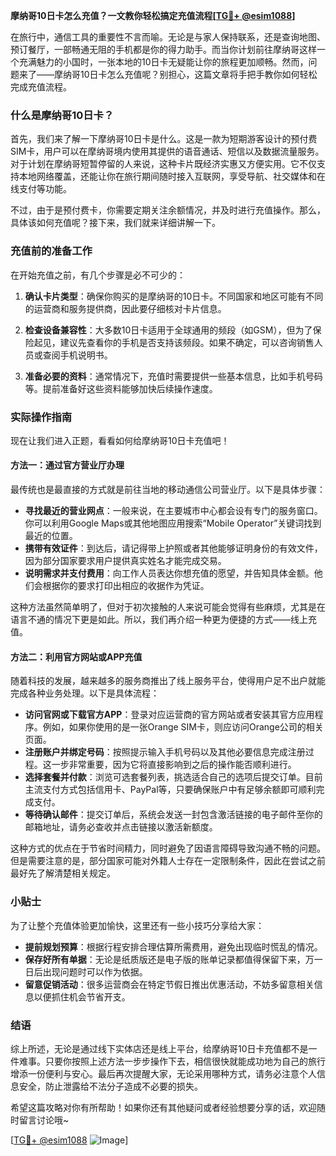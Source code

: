 **摩纳哥10日卡怎么充值？一文教你轻松搞定充值流程[[TG💪+ @esim1088](https://t.me/s/esim1088)]**

在旅行中，通信工具的重要性不言而喻。无论是与家人保持联系，还是查询地图、预订餐厅，一部畅通无阻的手机都是你的得力助手。而当你计划前往摩纳哥这样一个充满魅力的小国时，一张本地的10日卡无疑能让你的旅程更加顺畅。然而，问题来了——摩纳哥10日卡怎么充值呢？别担心，这篇文章将手把手教你如何轻松完成充值流程。

### 什么是摩纳哥10日卡？

首先，我们来了解一下摩纳哥10日卡是什么。这是一款为短期游客设计的预付费SIM卡，用户可以在摩纳哥境内使用其提供的语音通话、短信以及数据流量服务。对于计划在摩纳哥短暂停留的人来说，这种卡片既经济实惠又方便实用。它不仅支持本地网络覆盖，还能让你在旅行期间随时接入互联网，享受导航、社交媒体和在线支付等功能。

不过，由于是预付费卡，你需要定期关注余额情况，并及时进行充值操作。那么，具体该如何充值呢？接下来，我们就来详细讲解一下。

### 充值前的准备工作

在开始充值之前，有几个步骤是必不可少的：

1. **确认卡片类型**：确保你购买的是摩纳哥的10日卡。不同国家和地区可能有不同的运营商和服务提供商，因此要仔细核对卡片信息。
   
2. **检查设备兼容性**：大多数10日卡适用于全球通用的频段（如GSM），但为了保险起见，建议先查看你的手机是否支持该频段。如果不确定，可以咨询销售人员或查阅手机说明书。

3. **准备必要的资料**：通常情况下，充值时需要提供一些基本信息，比如手机号码等。提前准备好这些资料能够加快后续操作速度。

### 实际操作指南

现在让我们进入正题，看看如何给摩纳哥10日卡充值吧！

#### 方法一：通过官方营业厅办理

最传统也是最直接的方式就是前往当地的移动通信公司营业厅。以下是具体步骤：
- **寻找最近的营业网点**：一般来说，在主要城市中心都会设有专门的服务窗口。你可以利用Google Maps或其他地图应用搜索“Mobile Operator”关键词找到最近的位置。
- **携带有效证件**：到达后，请记得带上护照或者其他能够证明身份的有效文件，因为部分国家要求用户提供真实姓名才能完成交易。
- **说明需求并支付费用**：向工作人员表达你想充值的愿望，并告知具体金额。他们会根据你的要求打印出相应的收据作为凭证。

这种方法虽然简单明了，但对于初次接触的人来说可能会觉得有些麻烦，尤其是在语言不通的情况下更是如此。所以，我们再介绍一种更为便捷的方式——线上充值。

#### 方法二：利用官方网站或APP充值

随着科技的发展，越来越多的服务商推出了线上服务平台，使得用户足不出户就能完成各种业务处理。以下是具体流程：
- **访问官网或下载官方APP**：登录对应运营商的官方网站或者安装其官方应用程序。例如，如果你使用的是一张Orange SIM卡，则应访问Orange公司的相关页面。
- **注册账户并绑定号码**：按照提示输入手机号码以及其他必要信息完成注册过程。这一步非常重要，因为它将直接影响到之后的操作能否顺利进行。
- **选择套餐并付款**：浏览可选套餐列表，挑选适合自己的选项后提交订单。目前主流支付方式包括信用卡、PayPal等，只要确保账户中有足够余额即可顺利完成支付。
- **等待确认邮件**：提交订单后，系统会发送一封包含激活链接的电子邮件至你的邮箱地址，请务必查收并点击链接以激活新额度。

这种方式的优点在于节省时间精力，同时避免了因语言障碍导致沟通不畅的问题。但是需要注意的是，部分国家可能对外籍人士存在一定限制条件，因此在尝试之前最好先了解清楚相关规定。

### 小贴士

为了让整个充值体验更加愉快，这里还有一些小技巧分享给大家：
- **提前规划预算**：根据行程安排合理估算所需费用，避免出现临时慌乱的情况。
- **保存好所有单据**：无论是纸质版还是电子版的账单记录都值得保留下来，万一日后出现问题时可以作为依据。
- **留意促销活动**：很多运营商会在特定节假日推出优惠活动，不妨多留意相关信息以便抓住机会节省开支。

### 结语

综上所述，无论是通过线下实体店还是线上平台，给摩纳哥10日卡充值都不是一件难事。只要你按照上述方法一步步操作下去，相信很快就能成功地为自己的旅行增添一份便利与安心。最后再次提醒大家，无论采用哪种方式，请务必注意个人信息安全，防止泄露给不法分子造成不必要的损失。

希望这篇攻略对你有所帮助！如果你还有其他疑问或者经验想要分享的话，欢迎随时留言讨论哦~ 

[[TG💪+ @esim1088](https://t.me/s/esim1088) ![Image](https://i.postimg.cc/4NQfJmqS/Snipaste-2025-05-13-00-14-12.png)]